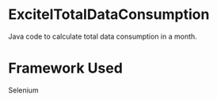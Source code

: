 # ExcitelTotalDataConsumption
Java code to calculate total data consumption in a month.

# Framework Used
Selenium

